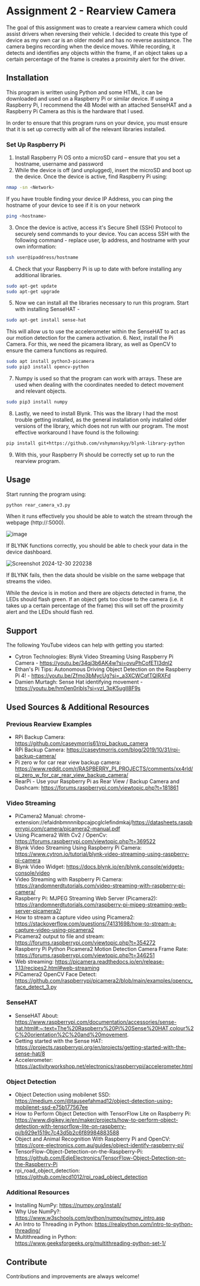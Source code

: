 # Assignment 2 - Rearview Camera

The goal of this assignment was to create a rearview camera which could assist drivers when reversing their vehicle. I decided to create this type of device as my own car is an older model and has no reverse assistance. The camera begins recording when the device moves. While recording, it detects and identifies any objects within the frame, if an object takes up a certain percentage of the frame is creates a proximity alert for the driver.

## Installation

This program is written using Python and some HTML, it can be downloaded and used on a Raspberry Pi or similar device. If using a Raspberry Pi, I recommend the 4B Model with an attached SenseHAT and a Raspberry Pi Camera as this is the hardware that I used.

In order to ensure that this program runs on your device, you must ensure that it is set up correctly with all of the relevant libraries installed.

### Set Up Raspberry Pi	
1. Install Raspberry Pi OS onto a microSD card – ensure that you set a hostname, username and password
2. While the device is off (and unplugged), insert the microSD and boot up the device. Once the device is active, find Raspberry Pi using:
```bash
nmap -sn <Network> 
```
If you have trouble finding your device IP Address, you can ping the hostname of your device to see if it is on your network
```bash
ping <hostname>
```
3. Once the device is active, access it's Secure Shell (SSH) Protocol to securely send commands to your device. You can access SSH with the following command - replace user, Ip address, and hostname with your own information:
```bash
ssh user@ipaddress/hostname
```
4. Check that your Raspberry Pi is up to date with before installing any additional libraries.
```bash
sudo apt-get update
sudo apt-get upgrade
```
5. Now we can install all the libraries necessary to run this program. Start with installing SenseHAT -
```bash
sudo apt-get install sense-hat 
```
This will allow us to use the accelerometer within the SenseHAT to act as our motion detection for the camera activation.
6. Next, install the Pi Camera. For this, we need the picamera library, as well as OpenCV to ensure the camera functions as required.
```bash
sudo apt install python3-picamera
sudo pip3 install opencv-python 
```
7. Numpy is used so that the program can work with arrays. These are used when dealing with the coordinates needed to detect movement and relevant objects.
```bash
sudo pip3 install numpy 
```
8. Lastly, we need to install Blynk. This was the library I had the most trouble getting installed, as the general installation only installed older versions of the library, which does not run with our program. The most effective workaround I have found is the following:
```bash
pip install git+https://github.com/vshymanskyy/blynk-library-python 
```
9. With this, your Raspberry Pi should be correctly set up to run the rearview program.

## Usage
Start running the program using:
```bash
python rear_camera_v3.py
```
When it runs effectively you should be able to watch the stream through the webpage (http://<deviceIPaddress>:5000).

![image](https://github.com/user-attachments/assets/f30b020c-39c0-4b3d-8e6c-8b3f6882c2c2)

If BLYNK functions correctly, you should be able to check your data in the device dashboard.

![Screenshot 2024-12-30 220238](https://github.com/user-attachments/assets/42f8ebf2-f69c-4cc7-ad06-814e1d57f683)

If BLYNK fails, then the data should be visible on the same webpage that streams the video. 

While the device is in motion and there are objects detected in frame, the LEDs should flash green. If an object gets too close to the camera (i.e. it takes up a certain percentage of the frame) this will set off the proximity alert and the LEDs should flash red.

## Support
The following YouTube videos can help with getting you started:
- Cytron Technologies: Blynk Video Streaming Using Raspberry Pi Camera - https://youtu.be/34qj3b6AK4w?si=ovuPhCofETI3dnl2
- Ethan's Pi Tips: Autonomous Driving Object Detection on the Raspberry Pi 4! - https://youtu.be/Zfmo3bMycUg?si=_a3XCWCqfTQIRXFd
- Damien Murtagh: Sense Hat identifying movement - https://youtu.be/hm0en0ribls?si=vzl_3pK5ugII8F9s

## Used Sources & Additional Resources
### Previous Rearview Examples
- RPi Backup Camera: https://github.com/caseymorris61/rpi_backup_camera
- RPi Backup Camera: https://caseytmorris.com/blog/2019/10/31/rpi-backup-camera/
- Pi zero w for car rear view backup camera: https://www.reddit.com/r/RASPBERRY_PI_PROJECTS/comments/xx4rld/pi_zero_w_for_car_rear_view_backup_camera/
- RearPi - Use your Raspberry Pi as Rear View / Backup Camera and Dashcam: https://forums.raspberrypi.com/viewtopic.php?t=181861

### Video Streaming
- PiCamera2 Manual: chrome-extension://efaidnbmnnnibpcajpcglclefindmkaj/https://datasheets.raspberrypi.com/camera/picamera2-manual.pdf
- Using Picamera2 With Cv2 / OpenCv: https://forums.raspberrypi.com/viewtopic.php?t=369522
- Blynk Video Streaming Using Raspberry Pi Camera: https://www.cytron.io/tutorial/blynk-video-streaming-using-raspberry-pi-camera
- Blynk Video Widget: https://docs.blynk.io/en/blynk.console/widgets-console/video
- Video Streaming with Raspberry Pi Camera: https://randomnerdtutorials.com/video-streaming-with-raspberry-pi-camera/
- Raspberry Pi: MJPEG Streaming Web Server (Picamera2): https://randomnerdtutorials.com/raspberry-pi-mjpeg-streaming-web-server-picamera2/
-  How to stream a capture video using Picamera2: https://stackoverflow.com/questions/74131698/how-to-stream-a-capture-video-using-picamera2
- Picamera2 output to file and stream: https://forums.raspberrypi.com/viewtopic.php?t=354272
- Raspberry Pi Python Picamera2 Motion Detection Camera Frame Rate: https://forums.raspberrypi.com/viewtopic.php?t=346251
- Web streaming: https://picamera.readthedocs.io/en/release-1.13/recipes2.html#web-streaming
- PiCamera2 OpenCV Face Detect: https://github.com/raspberrypi/picamera2/blob/main/examples/opencv_face_detect_3.py

### SenseHAT
- SenseHAT About: https://www.raspberrypi.com/documentation/accessories/sense-hat.html#:~:text=The%20Raspberry%20Pi%20Sense%20HAT,colour%2C%20orientation%2C%20and%20movement.
- Getting started with the Sense HAT: https://projects.raspberrypi.org/en/projects/getting-started-with-the-sense-hat/8
- Accelerometer: https://activityworkshop.net/electronics/raspberrypi/accelerometer.html

### Object Detection
- Object Detection using mobilenet SSD: https://medium.com/@tauseefahmad12/object-detection-using-mobilenet-ssd-e75b177567ee
- How to Perform Object Detection with TensorFlow Lite on Raspberry Pi: https://www.digikey.ie/en/maker/projects/how-to-perform-object-detection-with-tensorflow-lite-on-raspberry-pi/b929e1519c7c43d5b2c6f89984883588
- Object and Animal Recognition With Raspberry Pi and OpenCV: https://core-electronics.com.au/guides/object-identify-raspberry-pi/
- TensorFlow-Object-Detection-on-the-Raspberry-Pi: https://github.com/EdjeElectronics/TensorFlow-Object-Detection-on-the-Raspberry-Pi
- rpi_road_object_detection: https://github.com/ecd1012/rpi_road_object_detection

### Additional Resources
- Installing NumPy: https://numpy.org/install/
- Why Use NumPy?: https://www.w3schools.com/python/numpy/numpy_intro.asp
- An Intro to Threading in Python: https://realpython.com/intro-to-python-threading/
- Multithreading in Python: https://www.geeksforgeeks.org/multithreading-python-set-1/

## Contribute
Contributions and improvements are always welcome!
